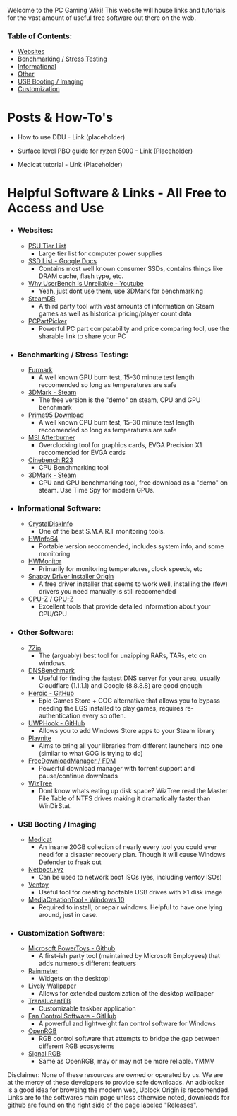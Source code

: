 Welcome to the PC Gaming Wiki! This website will house links and tutorials for the vast amount of useful free software out there on the web. 

### Table of Contents:
- [Websites](https://pc-gaming-wiki.github.io/#websites)
- [Benchmarking / Stress Testing](https://pc-gaming-wiki.github.io/#benchmarking--stress-testing)
- [Informational](https://pc-gaming-wiki.github.io/#informational-software)
- [Other](https://pc-gaming-wiki.github.io/#other-software)
- [USB Booting / Imaging](https://pc-gaming-wiki.github.io/#usb-booting--stress-testing)
- [Customization](https://pc-gaming-wiki.github.io/#customization-software)


# Posts & How-To's

- How to use DDU - Link (placeholder)

- Surface level PBO guide for ryzen 5000 - Link (Placeholder)

- Medicat tutorial - Link (Placeholder)

# Helpful Software & Links - All Free to Access and Use
- ### Websites:
  - [PSU Tier List](https://cultists.network/140/psu-tier-list/)
    - Large tier list for computer power supplies
  - [SSD List - Google Docs](https://docs.google.com/spreadsheets/d/1B27_j9NDPU3cNlj2HKcrfpJKHkOf-Oi1DbuuQva2gT4)
    - Contains most well known consumer SSDs, contains things like DRAM cache, flash type, etc. 
  - [Why UserBench is Unreliable - Youtube](https://www.youtube.com/watch?v=RQSBj2LKkWg)
    - Yeah, just dont use them, use 3DMark for benchmarking
  - [SteamDB](https://steamdb.info/)
    - A third party tool with vast amounts of information on Steam games as well as historical pricing/player count data
  - [PCPartPicker](https://pcpartpicker.com/list/)
    - Powerful PC part compatability and price comparing tool, use the sharable link to share your PC
- ### Benchmarking / Stress Testing:
  - [Furmark](https://geeks3d.com/furmark/)
    - A well known GPU burn test, 15-30 minute test length reccomended so long as temperatures are safe
  - [3DMark - Steam](https://store.steampowered.com/app/223850/3DMark/)
    - The free version is the "demo" on steam, CPU and GPU benchmark
  - [Prime95 Download](https://www.guru3d.com/files-details/prime95-download.html)
    - A well known CPU burn test, 15-30 minute test length reccomended so long as temperatures are safe
  - [MSI Afterburner](https://www.msi.com/Landing/afterburner/graphics-cards)
    - Overclocking tool for graphics cards, EVGA Precision X1 reccomended for EVGA cards
  - [Cinebench R23](https://www.maxon.net/en/downloads/cinebench-r23-downloads)
    - CPU Benchmarking tool
  - [3DMark - Steam](https://store.steampowered.com/app/223850/3DMark/)
    - CPU and GPU benchmarking tool, free download as a "demo" on steam. Use Time Spy for modern GPUs. 
- ### Informational Software:
  - [CrystalDiskInfo](https://crystalmark.info/en/software/crystaldiskinfo/)
    - One of the best S.M.A.R.T monitoring tools.
  - [HWInfo64](https://www.hwinfo.com/download/)
    - Portable version reccomended, includes system info, and some monitoring
  - [HWMonitor](https://www.cpuid.com/softwares/hwmonitor.html)
    - Primarily for monitoring temperatures, clock speeds, etc
  - [Snappy Driver Installer Origin](https://www.glenn.delahoy.com/snappy-driver-installer-origin/)
    - A free driver installer that seems to work well, installing the (few) drivers you need manually is still reccomended 
  - [CPU-Z](https://www.cpuid.com/softwares/cpu-z.html) / [GPU-Z](https://www.techpowerup.com/gpuz/)
    - Excellent tools that provide detailed information about your CPU/GPU
- ### Other Software:
  - [7Zip](https://www.7-zip.org/)
    - The (arguably) best tool for unzipping RARs, TARs, etc on windows. 
  - [DNSBenchmark](https://www.grc.com/dns/benchmark.htm)
    - Useful for finding the fastest DNS server for your area, usually Cloudflare (1.1.1.1) and Google (8.8.8.8) are good enough
  - [Heroic - GitHub](https://github.com/Heroic-Games-Launcher/HeroicGamesLauncher)
    - Epic Games Store + GOG alternative that allows you to bypass needing the EGS installed to play games, requires re-authentication every so often.
  - [UWPHook - GitHub](https://github.com/BrianLima/UWPHook)
    - Allows you to add Windows Store apps to your Steam library
  - [Playnite](https://github.com/JosefNemec/Playnite)
    - Aims to bring all your libraries from different launchers into one (similar to what GOG is trying to do)
  - [FreeDownloadManager / FDM](https://www.freedownloadmanager.org/)
    - Powerful download manager with torrent support and pause/continue downloads
  - [WizTree](https://diskanalyzer.com/)
    - Dont know whats eating up disk space? WizTree read the Master File Table of NTFS drives making it dramatically faster than WinDirStat.
- ### USB Booting / Imaging
  - [Medicat](https://medicatusb.com/)
    - An insane 20GB collecion of nearly every tool you could ever need for a disaster recovery plan. Though it will cause Windows Defender to freak out
  - [Netboot.xyz](https://netboot.xyz/)
    - Can be used to network boot ISOs (yes, including ventoy ISOs)
  - [Ventoy](https://www.ventoy.net/en/download.html)
    - Useful tool for creating bootable USB drives with >1 disk image
  - [MediaCreationTool - Windows 10](https://www.microsoft.com/en-us/software-download/windows10)
    - Required to install, or repair windows. Helpful to have one lying around, just in case. 
- ### Customization Software:
  - [Microsoft PowerToys - Github](https://github.com/microsoft/PowerToys)
    - A first-ish party tool (maintained by Microsoft Employees) that adds numerous different featuers
  - [Rainmeter](https://www.rainmeter.net/)
    - Widgets on the desktop!
  - [Lively Wallpaper](https://www.rocksdanister.com/lively/)
    - Allows for extended customization of the desktop wallpaper
  - [TranslucentTB](https://apps.microsoft.com/store/detail/translucenttb/9PF4KZ2VN4W9)
    - Customizable taskbar application
  - [Fan Control Software - GitHub](https://github.com/Rem0o/FanControl.Releases)
    - A powerful and lightweight fan control software for Windows
  - [OpenRGB](https://openrgb.org)
    - RGB control software that attempts to bridge the gap between different RGB ecosystems
  - [Signal RGB](https://signalrgb.com/)
    - Same as OpenRGB, may or may not be more reliable. YMMV

Disclaimer: None of these resources are owned or operated by us. We are at the mercy of these developers to provide safe downloads. An adblocker is a good idea for browsing the modern web, Ublock Origin is reccomended. Links are to the softwares main page unless otherwise noted, downloads for github are found on the right side of the page labeled "Releases". 
